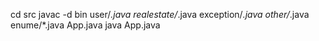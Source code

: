 cd src
javac -d bin user/*.java realestate/*.java exception/*.java other/*.java enume/*.java App.java
java App.java